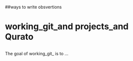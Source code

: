 ##ways to write obsvertions 
# working_git_and projects_and Qurato

##

###                          



<!-- badges: start -->
<!-- badges: end -->

The goal of working_git_ is to ...

